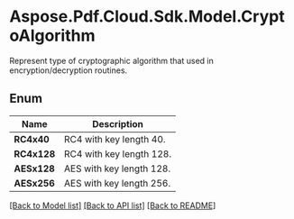 ﻿# Aspose.Pdf.Cloud.Sdk.Model.CryptoAlgorithm
Represent type of cryptographic algorithm that used in encryption/decryption
routines.

## Enum

 Name | Description
------------ | ------------
**RC4x40** | RC4 with key length 40.
**RC4x128** | RC4 with key length 128.
**AESx128** | AES with key length 128.
**AESx256** | AES with key length 256.


[[Back to Model list]](../README.md#documentation-for-models) [[Back to API list]](../README.md#documentation-for-api-endpoints) [[Back to README]](../README.md)

